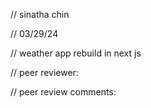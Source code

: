 // sinatha chin

// 03/29/24

// weather app rebuild in next js

// peer reviewer:

// peer review comments: